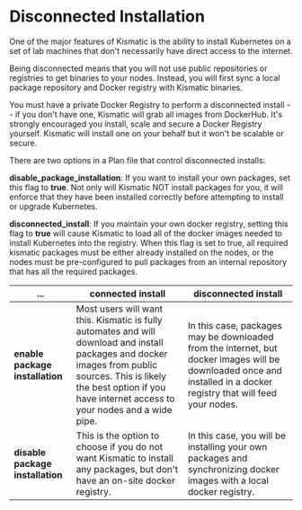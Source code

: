 # Disconnected Installation

One of the major features of Kismatic is the ability to install Kubernetes on a set of lab machines that don't necessarily have direct access to the internet.

Being disconnected means that you will not use public repositories or registries to get binaries to your nodes. Instead, you will first sync a local package repository and Docker registry with Kismatic binaries.

You must have a private Docker Registry to perform a disconnected install -- if you don't have one, Kismatic will grab all images from DockerHub. It's strongly encouraged you install, scale and secure a Docker Registry yourself. Kismatic will install one on your behalf but it won't be scalable or secure.

There are two options in a Plan file that control disconnected installs:

**disable_package_installation**: If you want to install your own packages, set this flag to **true**. Not only will Kismatic NOT install packages for you, it will enforce that they have been installed correctly before attempting to install or upgrade Kubernetes.

**disconnected_install**: If you maintain your own docker registry, setting this flag to **true** will cause Kismatic to load all of the docker images needed to install Kubernetes into the registry. When this flag is set to true, all required kismatic packages must be either already installed on the nodes, 
or the nodes must be pre-configured to pull packages from an internal repository
that has all the required packages.

... | connected install | disconnected install
--- | --- | ---
**enable package installation** | Most users will want this. Kismatic is fully automates and will download and install packages and docker images from public sources. This is likely the best option if you have internet access to your nodes and a wide pipe. | In this case, packages may be downloaded from the internet, but docker images will be downloaded once and installed in a docker registry that will feed your nodes.
**disable package installation** | This is the option to choose if you do not want Kismatic to install any packages, but don't have an on-site docker registry. | In this case, you will be installing your own packages and synchronizing docker images with a local docker registry.
